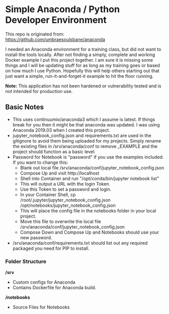 # Simple Anaconda / Python Developer Environment
This repo is originated from: https://github.com/umbraesoulsbane/anaconda

I needed an Anaconda environment for a training class, but did not want to install the tools locally. After not finding a simply, complete and working Docker example I put this project together. I am sure it is missing some things and I will be updating stuff for as long as my training goes or based on how much I use Python. Hopefully this will help others starting out that just want a simple, run-it-and-forget-it example to hit the floor running. 

**Note:** This application has not been hardened or vulnerability tested and is not intended for production use.

## Basic Notes 
- This uses continuumio/anaconda3 which I assume is latest. If things break for you then it might be that anaconda was updated. I was using Anaconda 2019.03 when I created this project. 
- jupyter_notebook_config.json and requirements.txt are used in the gitignore to avoid them being uploaded for my projects. Simply rename the existing files in /srv/anaconda/conf to remove _EXAMPLE and the project should function as a basic level.
- Password for Notebook is "password" if you use the examples included. If you want to change this:
  - Blank out local file /srv/anaconda/conf/jupyter_notebook_config.json
  - Compose Up and visit http://localhost
  - Shell into Container and run "/opt/conda/bin/jupyter notebook list"
  - This will output a URL with the login Token.
  - Use this Token to set a password and login.
  - In your Container Shell, cp /root/.jupyter/jupyter_notebook_config.json /opt/notebooks/jupyter_notebook_config.json
  - This will place the config file in the notebooks folder in your local project.
  - Move this file to overwrite the local file /srv/anaconda/conf/jupyter_notebook_config.json
  - Compose Down and Compose Up and Notebooks should use your new password.
- /srv/anaconda/conf/requirements.txt should list out any required packaged you need for PIP to install.


### Folder Structure

**/srv**
- Custom configs for Anaconda
- Contains Dockerfile for Anaconda build.

**/notebooks**
- Source Files for Notebooks

